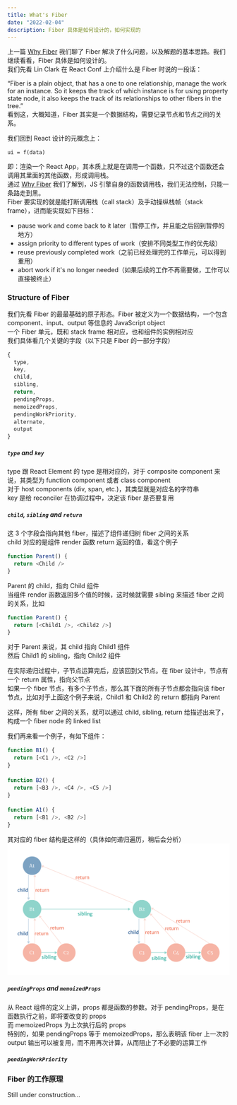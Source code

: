 ```yaml
---
title: What's Fiber
date: "2022-02-04"
description: Fiber 具体是如何设计的，如何实现的
---
```


上一篇 [Why Fiber](https://perowong.space/fiber/why-fiber) 我们聊了 Fiber 解决了什么问题，以及解题的基本思路。我们继续看看，Fiber 具体是如何设计的。  
我们先看 Lin Clark 在 React Conf 上介绍什么是 Fiber 时说的一段话：

“Fiber is a plain object, that has a one to one relationship, manage the work for an instance. So it keeps the track of which instance is for using property state node, it also keeps the track of its relationships to other fibers in the tree.”  
看到这，大概知道，Fiber 其实是一个数据结构，需要记录节点和节点之间的关系。

我们回到 React 设计的元概念上：

```
ui = f(data)
```

即：渲染一个 React App，其本质上就是在调用一个函数，只不过这个函数还会调用其里面的其他函数，形成调用栈。  
通过 [Why Fiber](https://perowong.space/fiber/why-fiber) 我们了解到，JS 引擎自身的函数调用栈，我们无法控制，只能一条路走到黑。  
Fiber 要实现的就是能打断调用栈（call stack）及手动操纵栈帧（stack frame），进而能实现如下目标：

- pause work and come back to it later（暂停工作，并且能之后回到暂停的地方）
- assign priority to different types of work（安排不同类型工作的优先级）
- reuse previously completed work（之前已经处理完的工作单元，可以得到重用）
- abort work if it's no longer needed（如果后续的工作不再需要做，工作可以直接被终止）

### Structure of Fiber

我们先看 Fiber 的最最基础的原子形态。Fiber 被定义为一个数据结构，一个包含 component、input、output 等信息的 JavaScript object  
一个 Fiber 单元，既和 stack frame 相对应，也和组件的实例相对应  
我们具体看几个关键的字段（以下只是 Fiber 的一部分字段）

```js
{
  type,
  key,
  child,
  sibling,
  return,
  pendingProps,
  memoizedProps,
  pendingWorkPriority,
  alternate,
  output
}
```

##### `type` and `key`

type 跟 React Element 的 type 是相对应的，对于 composite component 来说，其类型为 function component 或者 class component  
对于 host components (div, span, etc.)，其类型就是对应名的字符串  
key 是给 reconciler 在协调过程中，决定该 fiber 是否要复用

##### `child`, `sibling` and `return`

这 3 个字段会指向其他 fiber，描述了组件递归树 fiber 之间的关系  
child 对应的是组件 render 函数 return 返回的值，看这个例子

```js
function Parent() {
  return <Child />
}
```

Parent 的 child，指向 Child 组件  
当组件 render 函数返回多个值的时候，这时候就需要 sibling 来描述 fiber 之间的关系，比如

```js
function Parent() {
  return [<Child1 />, <Child2 />]
}
```

对于 Parent 来说，其 child 指向 Child1 组件  
然后 Child1 的 sibling，指向 Child2 组件

在实际递归过程中，子节点运算完后，应该回到父节点。在 fiber 设计中，节点有一个 return 属性，指向父节点  
如果一个 fiber 节点，有多个子节点，那么其下面的所有子节点都会指向该 fiber 节点，比如对于上面这个例子来说，Child1 和 Child2 的 return 都指向 Parent

这样，所有 fiber 之间的关系，就可以通过 child, sibling, return 给描述出来了，构成一个 fiber node 的 linked list

我们再来看一个例子，有如下组件：
```js
function B1() {
  return [<C1 />, <C2 />]
}

function B2() {
  return [<B3 />, <C4 />, <C5 />]
}

function A1() {
  return [<B1 />, <B2 />]
}
```

其对应的 fiber 结构是这样的（具体如何递归遍历，稍后会分析）
![fiber-linked-node](./assets/fiber-linked-node.png)

##### `pendingProps` and `memoizedProps`

从 React 组件的定义上讲，props 都是函数的参数。对于 pendingProps，是在函数执行之前，即将要改变的 props  
而 memoizedProps 为上次执行后的 props  
特别的，如果 pendingProps 等于 memoizedProps，那么表明该 fiber 上一次的 output 输出可以被复用，而不用再次计算，从而阻止了不必要的运算工作

##### `pendingWorkPriority`



### Fiber 的工作原理

Still under construction...
